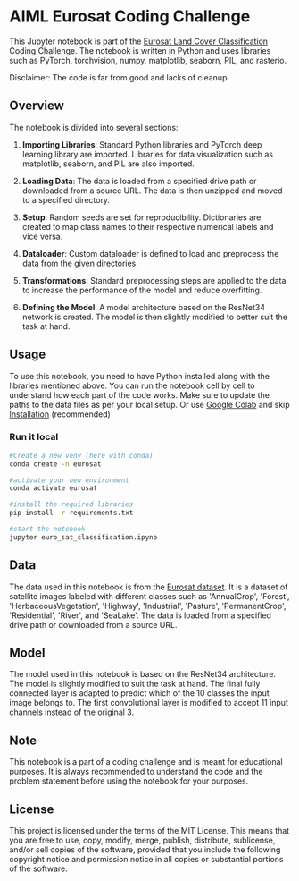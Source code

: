 # AIML Eurosat Coding Challenge

This Jupyter notebook is part of the [Eurosat Land Cover Classification](https://github.com/phelber/EuroSAT) Coding Challenge. The notebook is written in Python and uses libraries such as PyTorch, torchvision, numpy, matplotlib, seaborn, PIL, and rasterio.

Disclaimer: The code is far from good and lacks of cleanup.


## Overview

The notebook is divided into several sections:

1. **Importing Libraries**: Standard Python libraries and PyTorch deep learning library are imported. Libraries for data visualization such as matplotlib, seaborn, and PIL are also imported.

2. **Loading Data**: The data is loaded from a specified drive path or downloaded from a source URL. The data is then unzipped and moved to a specified directory.

3. **Setup**: Random seeds are set for reproducibility. Dictionaries are created to map class names to their respective numerical labels and vice versa.

4. **Dataloader**: Custom dataloader is defined to load and preprocess the data from the given directories.

5. **Transformations**: Standard preprocessing steps are applied to the data to increase the performance of the model and reduce overfitting.

6. **Defining the Model**: A model architecture based on the ResNet34 network is created. The model is then slightly modified to better suit the task at hand.

## Usage

To use this notebook, you need to have Python installed along with the libraries mentioned above. You can run the notebook cell by cell to understand how each part of the code works. Make sure to update the paths to the data files as per your local setup.
Or use [Google Colab](https://colab.research.google.com/) and skip [Installation](#run-it-local) (recommended)

### Run it local

```bash
#Create a new venv (here with conda)
conda create -n eurosat

#activate your new environment
conda activate eurosat

#install the required libraries
pip install -r requirements.txt

#start the notebook
jupyter euro_sat_classification.ipynb
```

## Data

The data used in this notebook is from the [Eurosat dataset](https://github.com/phelber/EuroSAT). It is a dataset of satellite images labeled with different classes such as 'AnnualCrop', 'Forest', 'HerbaceousVegetation', 'Highway', 'Industrial', 'Pasture', 'PermanentCrop', 'Residential', 'River', and 'SeaLake'. The data is loaded from a specified drive path or downloaded from a source URL.

## Model

The model used in this notebook is based on the ResNet34 architecture. The model is slightly modified to suit the task at hand. The final fully connected layer is adapted to predict which of the 10 classes the input image belongs to. The first convolutional layer is modified to accept 11 input channels instead of the original 3.

## Note

This notebook is a part of a coding challenge and is meant for educational purposes. It is always recommended to understand the code and the problem statement before using the notebook for your purposes.

## License

This project is licensed under the terms of the MIT License. This means that you are free to use, copy, modify, merge, publish, distribute, sublicense, and/or sell copies of the software, provided that you include the following copyright notice and permission notice in all copies or substantial portions of the software.

